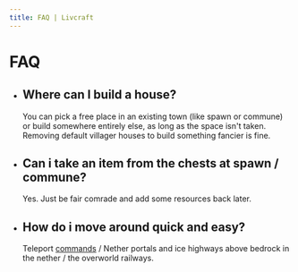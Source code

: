 ```yaml
---
title: FAQ | Livcraft
---
```

# FAQ

- ## Where can I build a house?
   You can pick a free place in an existing town (like spawn or commune) or build somewhere entirely else, as long as the space isn't taken. Removing default villager houses to build something fancier is fine.
- ## Can i take an item from the chests at spawn / commune?
   Yes. Just be fair comrade and add some resources back later.
- ## How do i move around quick and easy?
   Teleport [commands](commands.md) / Nether portals and ice highways above bedrock in the nether / the overworld railways.